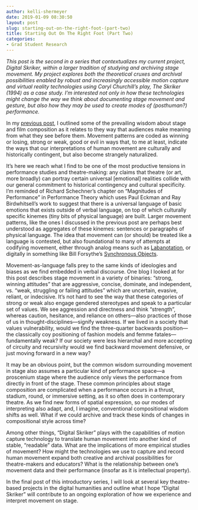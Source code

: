 ```yaml
---
author: kelli-shermeyer
date: 2019-01-09 08:30:50
layout: post
slug: starting-out-on-the-right-foot-(part-two)
title: Starting Out On The Right Foot (Part Two)
categories:
- Grad Student Research
---
```

*This post is the second in a series that contextualizes my current project, Digital Skriker, within a larger tradition of studying and archiving stage movement. My project explores both the theoretical cruxes and archival possibilities enabled by robust and increasingly accessible motion capture and virtual reality technologies using Caryl Churchill’s play, The Skriker (1994) as a case study. I’m interested not only in how these technologies might change the way we think about documenting stage movement and gesture, but also how they may be used to create modes of (posthuman?) performance.*

In my [previous post](http://scholarslab.org/blog/starting-off-on-the-right-foot-part-one/), I outlined some of the prevailing wisdom about stage and film composition as it relates to they way that audiences make meaning from what they see before them. Movement patterns are coded as winning or losing, strong or weak, good or evil in ways that, to me at least, indicate the ways that our interpretations of human movement are culturally and historically contingent, but also become strangely naturalized. 

It’s here we reach what I find to be one of the most productive tensions in performance studies and theatre-making: any claims that theatre (or art, more broadly) can portray certain universal [emotional] realities collide with our general commitment to historical contingency and cultural specificity. I’m reminded of Richard Schechner’s chapter on “Magnitudes of Performance” in Performance Theory which uses Paul Eckman and Ray Birdwhitsell’s work to suggest that there is a universal language of basic emotions that exists outside of verbal language, on top of which culturally specific kinemes (tiny bits of physical language) are built. Larger movement patterns, like the ones I discussed in the previous post are perhaps best understood as aggregates of these kinemes: sentences or paragraphs of physical language. The idea that movement can (or should) be treated like a language is contested, but also foundational to many of attempts at codifying movement, either through analog means such as [Labanotation](https://user.uni-frankfurt.de/~griesbec/LABANE.HTML), or digitally in something like Bill Forsythe’s [Synchronous Objects](https://synchronousobjects.osu.edu/).

Movement-as-language falls prey to the same kinds of ideologies and biases as we find embedded in verbal discourse. One blog I looked at for this post describes stage movement in a variety of binaries: “strong, winning attitudes” that are aggressive, concise, dominate, and independent, vs. “weak, struggling or failing attitudes” which are uncertain, evasive, reliant, or indecisive. It’s not hard to see the way that these categories of strong or weak also engage gendered stereotypes and speak to a particular set of values. We see aggression and directness and think “strength”, whereas caution, hesitance, and reliance on others—also practices of those of us in thought-disciplines—signify weakness. If we lived in a society that values vulnerability, would we find the three-quarter backwards position—the classically coy positioning of fashion models and femme fatales—fundamentally weak? If our society were less hierarchal and more accepting of circuity and recursivity would we find backward movement defensive, or just moving forward in a new way? 

It may be an obvious point, but the common wisdom surrounding movement in stage also assumes a particular kind of performance space—a proscenium stage where the audience only views the performance from directly in front of the stage. These common principles about stage composition are complicated when a performance occurs in a thrust, stadium, round, or immersive setting, as it so often does in contemporary theatre. As we find new forms of spatial expression, so our modes of interpreting also adapt, and, I imagine, conventional compositional wisdom shifts as well. What if we could archive and track these kinds of changes in compositional style across time?

Among other things, “Digital Skriker” plays with the capabilities of motion capture technology to translate human movement into another kind of stable, “readable” data. What are the implications of more empirical studies of movement? How might the technologies we use to capture and record human movement expand both creative and archival possibilities for theatre-makers and educators? What is the relationship between one’s movement data and their performance (insofar as it is intellectual property).

In the final post of this introductory series, I will look at several key theatre-based projects in the digital humanities and outline what I hope “Digital Skriker” will contribute to an ongoing exploration of how we experience and interpret movement on stage. 
